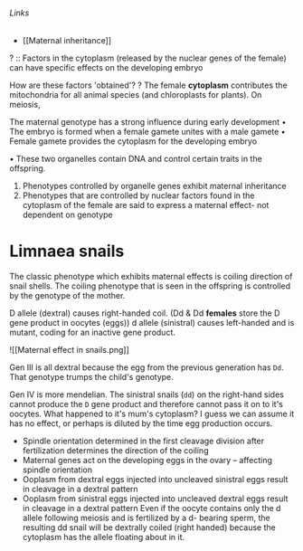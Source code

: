 ###### Links
- [[Maternal inheritance]]

? :: Factors in the cytoplasm (released by the nuclear genes of the female) can have specific effects on the developing embryo

How are these factors 'obtained'?
?
The female **cytoplasm** contributes the mitochondria for all animal species (and chloroplasts for plants).
On meiosis, 

The maternal genotype has a strong influence during early development • The embryo is formed when a female gamete unites with a male gamete • Female gamete provides the cytoplasm for the developing embryo

 
 • These two organelles contain DNA and control certain traits in the offspring. 

1. Phenotypes controlled by organelle genes exhibit maternal inheritance 
2. Phenotypes that are controlled by nuclear factors found in the cytoplasm of the female are said to express a maternal effect- not dependent on genotype


# Limnaea snails
The classic phenotype which exhibits maternal effects is coiling direction of snail shells. The coiling phenotype that is seen in the offspring is controlled by the genotype of the mother.

D allele (dextral) causes right-handed coil. (Dd & Dd **females** store the D gene product in oocytes (eggs))
d allele (sinistral) causes left-handed and is mutant, coding for an inactive gene product.

![[Maternal effect in snails.png]]

Gen III is all dextral because the egg from the previous generation has `Dd`. That genotype trumps the child's genotype.

Gen IV is more mendelian. The sinistral snails (`dd`) on the right-hand sides cannot produce the `D` gene product and therefore cannot pass it on to it's oocytes. What happened to it's mum's cytoplasm? I guess we can assume it has no effect, or perhaps is diluted by the time egg production occurs.


- Spindle orientation determined in the first cleavage division after fertilization determines the direction of the coiling
- Maternal genes act on the developing eggs in the ovary – affecting spindle orientation
- Ooplasm from dextral eggs injected into uncleaved sinistral eggs result in cleavage in a dextral pattern
- Ooplasm from sinistral eggs injected into uncleaved dextral eggs result in cleavage in a dextral pattern
Even if the oocyte contains only the d allele following meiosis and is fertilized by a d- bearing sperm, the resulting dd snail will be dextrally coiled (right handed) because the cytoplasm has the allele floating about in it.